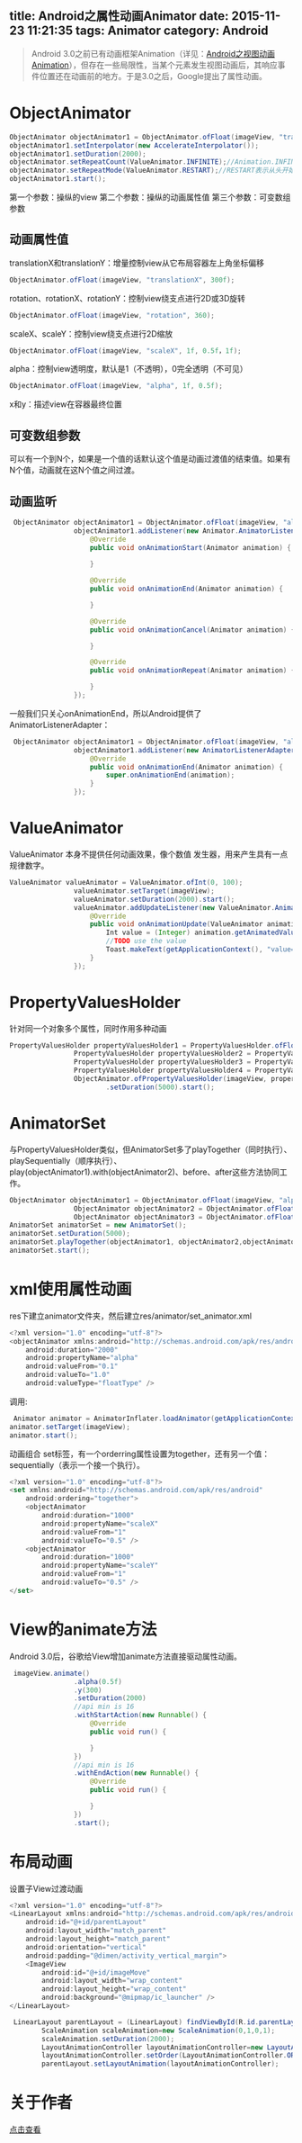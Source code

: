 title: Android之属性动画Animator
date: 2015-11-23 11:21:35
tags: Animator
category: Android
---
> Android 3.0之前已有动画框架Animation（详见：[Android之视图动画Animation](http://wuxiaolong.me/2015/09/08/ViewAnimation/)），但存在一些局限性，当某个元素发生视图动画后，其响应事件位置还在动画前的地方。于是3.0之后，Google提出了属性动画。

# ObjectAnimator
```java
ObjectAnimator objectAnimator1 = ObjectAnimator.ofFloat(imageView, "translationX", 300);
objectAnimator1.setInterpolator(new AccelerateInterpolator());
objectAnimator1.setDuration(2000);
objectAnimator.setRepeatCount(ValueAnimator.INFINITE);//Animation.INFINITE 表示重复多次
objectAnimator.setRepeatMode(ValueAnimator.RESTART);//RESTART表示从头开始，REVERSE表示从末尾倒播
objectAnimator1.start();
```
第一个参数：操纵的view
第二个参数：操纵的动画属性值
第三个参数：可变数组参数

<!--more-->

## 动画属性值
translationX和translationY：增量控制view从它布局容器左上角坐标偏移
```java
ObjectAnimator.ofFloat(imageView, "translationX", 300f);
```
rotation、rotationX、rotationY：控制view绕支点进行2D或3D旋转
```java
ObjectAnimator.ofFloat(imageView, "rotation", 360);
```
scaleX、scaleY：控制view绕支点进行2D缩放
```java
ObjectAnimator.ofFloat(imageView, "scaleX", 1f, 0.5f，1f);
```
alpha：控制view透明度，默认是1（不透明），0完全透明（不可见）
```java
ObjectAnimator.ofFloat(imageView, "alpha", 1f, 0.5f);
```
x和y：描述view在容器最终位置

## 可变数组参数
可以有一个到N个，如果是一个值的话默认这个值是动画过渡值的结束值。如果有N个值，动画就在这N个值之间过渡。

## 动画监听
```java
 ObjectAnimator objectAnimator1 = ObjectAnimator.ofFloat(imageView, "alpha", 0.5f, 1f);
                objectAnimator1.addListener(new Animator.AnimatorListener() {
                    @Override
                    public void onAnimationStart(Animator animation) {
                        
                    }

                    @Override
                    public void onAnimationEnd(Animator animation) {

                    }

                    @Override
                    public void onAnimationCancel(Animator animation) {

                    }

                    @Override
                    public void onAnimationRepeat(Animator animation) {

                    }
                });
```
一般我们只关心onAnimationEnd，所以Android提供了AnimatorListenerAdapter：
```java
 ObjectAnimator objectAnimator1 = ObjectAnimator.ofFloat(imageView, "alpha", 0.5f, 1f);
                objectAnimator1.addListener(new AnimatorListenerAdapter() {
                    @Override
                    public void onAnimationEnd(Animator animation) {
                        super.onAnimationEnd(animation);
                    }
                });
```
# ValueAnimator 
ValueAnimator 本身不提供任何动画效果，像个数值 发生器，用来产生具有一点规律数字。
```java
ValueAnimator valueAnimator = ValueAnimator.ofInt(0, 100);
                valueAnimator.setTarget(imageView);
                valueAnimator.setDuration(2000).start();
                valueAnimator.addUpdateListener(new ValueAnimator.AnimatorUpdateListener() {
                    @Override
                    public void onAnimationUpdate(ValueAnimator animation) {
                        Int value = (Integer) animation.getAnimatedValue();
                        //TODO use the value
                        Toast.makeText(getApplicationContext(), "value=" + value, Toast.LENGTH_LONG).show();
                    }
                });
```

# PropertyValuesHolder
针对同一个对象多个属性，同时作用多种动画
```java
PropertyValuesHolder propertyValuesHolder1 = PropertyValuesHolder.ofFloat("translationX", 300f);
                PropertyValuesHolder propertyValuesHolder2 = PropertyValuesHolder.ofFloat("alpha", 1f, 0.5f);
                PropertyValuesHolder propertyValuesHolder3 = PropertyValuesHolder.ofFloat("scaleX", 1f, 0, 1f);
                PropertyValuesHolder propertyValuesHolder4 = PropertyValuesHolder.ofFloat("scaleY", 1f, 0, 1f);
                ObjectAnimator.ofPropertyValuesHolder(imageView, propertyValuesHolder1, propertyValuesHolder2, propertyValuesHolder3, propertyValuesHolder4)
                        .setDuration(5000).start();
```

# AnimatorSet 
与PropertyValuesHolder类似，但AnimatorSet多了playTogether（同时执行）、playSequentially（顺序执行）、play(objectAnimator1).with(objectAnimator2)、before、after这些方法协同工作。
```java
ObjectAnimator objectAnimator1 = ObjectAnimator.ofFloat(imageView, "alpha", 1f, 0.5f);
                ObjectAnimator objectAnimator2 = ObjectAnimator.ofFloat(imageView, "translationY", 300);
                ObjectAnimator objectAnimator3 = ObjectAnimator.ofFloat(imageView, "scaleX", 1f, 0, 1f);
AnimatorSet animatorSet = new AnimatorSet();
animatorSet.setDuration(5000);
animatorSet.playTogether(objectAnimator1, objectAnimator2,objectAnimator3);
animatorSet.start();
```

# xml使用属性动画
res下建立animator文件夹，然后建立res/animator/set_animator.xml
```js
<?xml version="1.0" encoding="utf-8"?>
<objectAnimator xmlns:android="http://schemas.android.com/apk/res/android"
    android:duration="2000"
    android:propertyName="alpha"
    android:valueFrom="0.1"
    android:valueTo="1.0"
    android:valueType="floatType" />
```
调用:
```java
 Animator animator = AnimatorInflater.loadAnimator(getApplicationContext(), R.animator.set_animator);
animator.setTarget(imageView);
animator.start();
```
动画组合
set标签，有一个orderring属性设置为together，还有另一个值：sequentially（表示一个接一个执行）。
```js
<?xml version="1.0" encoding="utf-8"?>
<set xmlns:android="http://schemas.android.com/apk/res/android"
    android:ordering="together">
    <objectAnimator
        android:duration="1000"
        android:propertyName="scaleX"
        android:valueFrom="1"
        android:valueTo="0.5" />
    <objectAnimator
        android:duration="1000"
        android:propertyName="scaleY"
        android:valueFrom="1"
        android:valueTo="0.5" />
</set>
```
# View的animate方法
Android 3.0后，谷歌给View增加animate方法直接驱动属性动画。
```java
 imageView.animate()
                .alpha(0.5f)
                .y(300)
                .setDuration(2000)
                //api min is 16
                .withStartAction(new Runnable() {
                    @Override
                    public void run() {

                    }
                })
                //api min is 16
                .withEndAction(new Runnable() {
                    @Override
                    public void run() {

                    }
                })
                .start();
```
# 布局动画
设置子View过渡动画
```js
<?xml version="1.0" encoding="utf-8"?>
<LinearLayout xmlns:android="http://schemas.android.com/apk/res/android"
    android:id="@+id/parentLayout"
    android:layout_width="match_parent"
    android:layout_height="match_parent"
    android:orientation="vertical"
    android:padding="@dimen/activity_vertical_margin">
    <ImageView
        android:id="@+id/imageMove"
        android:layout_width="wrap_content"
        android:layout_height="wrap_content"
        android:background="@mipmap/ic_launcher" />
</LinearLayout>

```
```java
 LinearLayout parentLayout = (LinearLayout) findViewById(R.id.parentLayout);
        ScaleAnimation scaleAnimation=new ScaleAnimation(0,1,0,1);
        scaleAnimation.setDuration(2000);
        LayoutAnimationController layoutAnimationController=new LayoutAnimationController(scaleAnimation,0.5f);
        layoutAnimationController.setOrder(LayoutAnimationController.ORDER_NORMAL);
        parentLayout.setLayoutAnimation(layoutAnimationController);
```

# 关于作者
[点击查看](http://wuxiaolong.me/about/)